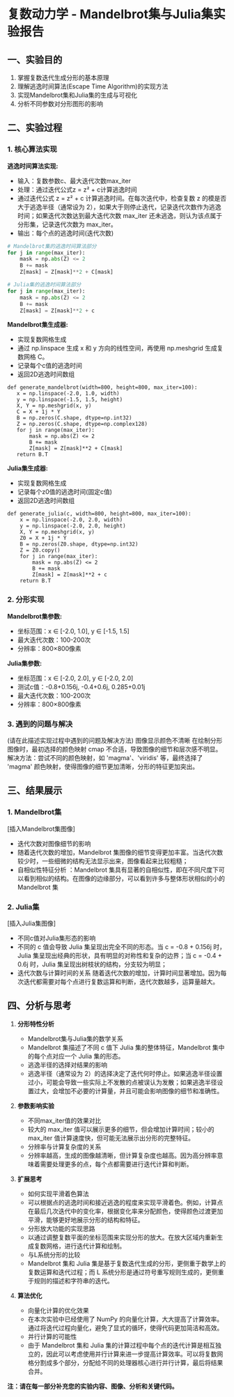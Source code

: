 # 复数动力学 - Mandelbrot集与Julia集实验报告

## 一、实验目的

1. 掌握复数迭代生成分形的基本原理
2. 理解逃逸时间算法(Escape Time Algorithm)的实现方法
3. 实现Mandelbrot集和Julia集的生成与可视化
4. 分析不同参数对分形图形的影响

## 二、实验过程

### 1. 核心算法实现

**逃逸时间算法实现:**
- 输入：复数参数c、最大迭代次数max_iter
- 处理：通过迭代公式z = z² + c计算逃逸时间
- 通过迭代公式 z = z² + c 计算逃逸时间。在每次迭代中，检查复数 z 的模是否大于逃逸半径（通常设为 2），如果大于则停止迭代，记录迭代次数作为逃逸时间；如果迭代次数达到最大迭代次数 max_iter 还未逃逸，则认为该点属于分形集，记录迭代次数为 max_iter。
- 输出：每个点的逃逸时间(迭代次数)
```python
# Mandelbrot集的逃逸时间算法部分
for j in range(max_iter):
    mask = np.abs(Z) <= 2
    B += mask
    Z[mask] = Z[mask]**2 + C[mask]

# Julia集的逃逸时间算法部分
for j in range(max_iter):
    mask = np.abs(Z) <= 2
    B += mask
    Z[mask] = Z[mask]**2 + c
 ```  
**Mandelbrot集生成器:**
- 实现复数网格生成
- 通过 np.linspace 生成 x 和 y 方向的线性空间，再使用 np.meshgrid 生成复数网格 C。
- 记录每个c值的逃逸时间
- 返回2D逃逸时间数组
 ``` 
def generate_mandelbrot(width=800, height=800, max_iter=100):
    x = np.linspace(-2.0, 1.0, width)
    y = np.linspace(-1.5, 1.5, height)
    X, Y = np.meshgrid(x, y)
    C = X + 1j * Y
    B = np.zeros(C.shape, dtype=np.int32)
    Z = np.zeros(C.shape, dtype=np.complex128)
    for j in range(max_iter):
        mask = np.abs(Z) <= 2
        B += mask
        Z[mask] = Z[mask]**2 + C[mask]
    return B.T
```
**Julia集生成器:**
- 实现复数网格生成
- 记录每个z0值的逃逸时间(固定c值)
- 返回2D逃逸时间数组
```
def generate_julia(c, width=800, height=800, max_iter=100):
    x = np.linspace(-2.0, 2.0, width)
    y = np.linspace(-2.0, 2.0, height)
    X, Y = np.meshgrid(x, y)
    Z0 = X + 1j * Y
    B = np.zeros(Z0.shape, dtype=np.int32)
    Z = Z0.copy()
    for j in range(max_iter):
        mask = np.abs(Z) <= 2
        B += mask
        Z[mask] = Z[mask]**2 + c
    return B.T
```
### 2. 分形实现

**Mandelbrot集参数:**
- 坐标范围：x ∈ [-2.0, 1.0], y ∈ [-1.5, 1.5]
- 最大迭代次数：100-200次
- 分辨率：800×800像素

**Julia集参数:**
- 坐标范围：x ∈ [-2.0, 2.0], y ∈ [-2.0, 2.0]
- 测试c值：-0.8+0.156j, -0.4+0.6j, 0.285+0.01j
- 最大迭代次数：100-200次
- 分辨率：800×800像素

### 3. 遇到的问题与解决

(请在此描述实现过程中遇到的问题及解决方法)
图像显示颜色不清晰
在绘制分形图像时，最初选择的颜色映射 cmap 不合适，导致图像的细节和层次感不明显。
解决方法：尝试不同的颜色映射，如 'magma'、'viridis' 等，最终选择了 'magma' 颜色映射，使得图像的细节更加清晰，分形的特征更加突出。
## 三、结果展示

### 1. Mandelbrot集
[插入Mandelbrot集图像]
- 迭代次数对图像细节的影响
- 随着迭代次数的增加，Mandelbrot 集图像的细节变得更加丰富。当迭代次数较少时，一些细微的结构无法显示出来，图像看起来比较粗糙；
- 自相似性特征分析
：Mandelbrot 集具有显著的自相似性，即在不同尺度下可以看到相似的结构。在图像的边缘部分，可以看到许多与整体形状相似的小的 Mandelbrot 集
### 2. Julia集 
[插入Julia集图像]
- 不同c值对Julia集形态的影响
- 不同的 c 值会导致 Julia 集呈现出完全不同的形态。当 c = -0.8 + 0.156j 时，Julia 集呈现出经典的形状，具有明显的对称性和复杂的边界；当 c = -0.4 + 0.6j 时，Julia 集呈现出树枝状的结构，分支较为明显；
- 迭代次数与计算时间的关系
随着迭代次数的增加，计算时间显著增加。因为每次迭代都需要对每个点进行复数运算和判断，迭代次数越多，运算量越大。
## 四、分析与思考

1. **分形特性分析**
   - Mandelbrot集与Julia集的数学关系
   - Mandelbrot 集描述了不同 c 值下 Julia 集的整体特征，Mandelbrot 集中的每个点对应一个 Julia 集的形态。
   - 逃逸半径的选择对结果的影响
   - 逃逸半径（通常设为 2）的选择决定了迭代何时停止。如果逃逸半径设置过小，可能会导致一些实际上不发散的点被误认为发散；如果逃逸半径设置过大，会增加不必要的计算量，并且可能会影响图像的细节和准确性。

2. **参数影响实验**
   - 不同max_iter值的效果对比
   - 较大的 max_iter 值可以展示更多的细节，但会增加计算时间；较小的 max_iter 值计算速度快，但可能无法展示出分形的完整特征。
   - 分辨率与计算复杂度的关系
   - 分辨率越高，生成的图像越清晰，但计算复杂度也越高。因为高分辨率意味着需要处理更多的点，每个点都需要进行迭代计算和判断。

3. **扩展思考**
   - 如何实现平滑着色算法
   - 可以根据点的逃逸时间和接近逃逸的程度来实现平滑着色。例如，计算点在最后几次迭代中的变化率，根据变化率来分配颜色，使得颜色过渡更加平滑，能够更好地展示分形的结构和特征。
   - 分形放大功能的实现思路
   - 以通过调整复数平面的坐标范围来实现分形的放大。在放大区域内重新生成复数网格，进行迭代计算和绘制。
   - 与L系统分形的比较
   - Mandelbrot 集和 Julia 集是基于复数迭代生成的分形，更侧重于数学上的复数运算和迭代过程；而 L 系统分形是通过符号重写规则生成的，更侧重于规则的描述和字符串的迭代。

4. **算法优化**
   - 向量化计算的优化效果
   - 在本次实验中已经使用了 NumPy 的向量化计算，大大提高了计算效率。通过将迭代过程向量化，避免了显式的循环，使得代码更加简洁和高效。
   - 并行计算的可能性
   - 由于 Mandelbrot 集和 Julia 集的计算过程中每个点的迭代计算是相互独立的，因此可以考虑使用并行计算来进一步提高计算效率。可以将复数网格分割成多个部分，分配给不同的处理器核心进行并行计算，最后将结果合并。

**注：请在每一部分补充您的实验内容、图像、分析和关键代码。**
